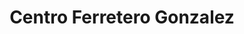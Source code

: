 ---
title: "Centro Ferretero Gonzalez"
url: /san-miguel-petapa/centro-ferretero-gonzalez/
shop: hardware
---